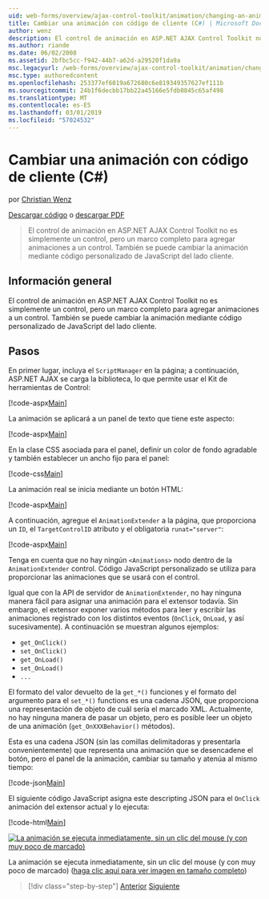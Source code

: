 ```yaml
---
uid: web-forms/overview/ajax-control-toolkit/animation/changing-an-animation-using-client-side-code-cs
title: Cambiar una animación con código de cliente (C#) | Microsoft Docs
author: wenz
description: El control de animación en ASP.NET AJAX Control Toolkit no es simplemente un control, pero un marco completo para agregar animaciones a un control. La animación puede también...
ms.author: riande
ms.date: 06/02/2008
ms.assetid: 2bfbc5cc-f942-44b7-a62d-a29520f1da9a
msc.legacyurl: /web-forms/overview/ajax-control-toolkit/animation/changing-an-animation-using-client-side-code-cs
msc.type: authoredcontent
ms.openlocfilehash: 253377ef6019a672680c6e819349357627ef111b
ms.sourcegitcommit: 24b1f6decbb17bb22a45166e5fdb0845c65af498
ms.translationtype: MT
ms.contentlocale: es-ES
ms.lasthandoff: 03/01/2019
ms.locfileid: "57024532"
---
```

<a name="changing-an-animation-using-client-side-code-c"></a>Cambiar una animación con código de cliente (C#)
====================
por [Christian Wenz](https://github.com/wenz)

[Descargar código](http://download.microsoft.com/download/f/9/a/f9a26acd-8df4-4484-8a18-199e4598f411/Animation11.cs.zip) o [descargar PDF](http://download.microsoft.com/download/6/7/1/6718d452-ff89-4d3f-a90e-c74ec2d636a3/animation11CS.pdf)

> El control de animación en ASP.NET AJAX Control Toolkit no es simplemente un control, pero un marco completo para agregar animaciones a un control. También se puede cambiar la animación mediante código personalizado de JavaScript del lado cliente.


## <a name="overview"></a>Información general

El control de animación en ASP.NET AJAX Control Toolkit no es simplemente un control, pero un marco completo para agregar animaciones a un control. También se puede cambiar la animación mediante código personalizado de JavaScript del lado cliente.

## <a name="steps"></a>Pasos

En primer lugar, incluya el `ScriptManager` en la página; a continuación, ASP.NET AJAX se carga la biblioteca, lo que permite usar el Kit de herramientas de Control:

[!code-aspx[Main](changing-an-animation-using-client-side-code-cs/samples/sample1.aspx)]

La animación se aplicará a un panel de texto que tiene este aspecto:

[!code-aspx[Main](changing-an-animation-using-client-side-code-cs/samples/sample2.aspx)]

En la clase CSS asociada para el panel, definir un color de fondo agradable y también establecer un ancho fijo para el panel:

[!code-css[Main](changing-an-animation-using-client-side-code-cs/samples/sample3.css)]

La animación real se inicia mediante un botón HTML:

[!code-aspx[Main](changing-an-animation-using-client-side-code-cs/samples/sample4.aspx)]

A continuación, agregue el `AnimationExtender` a la página, que proporciona un `ID`, el `TargetControlID` atributo y el obligatoria `runat="server"`:

[!code-aspx[Main](changing-an-animation-using-client-side-code-cs/samples/sample5.aspx)]

Tenga en cuenta que no hay ningún `<Animations>` nodo dentro de la `AnimationExtender` control. Código JavaScript personalizado se utiliza para proporcionar las animaciones que se usará con el control.

Igual que con la API de servidor de `AnimationExtender`, no hay ninguna manera fácil para asignar una animación para el extensor todavía. Sin embargo, el extensor exponer varios métodos para leer y escribir las animaciones registrado con los distintos eventos (`OnClick`, `OnLoad`, y así sucesivamente). A continuación se muestran algunos ejemplos:

- `get_OnClick()`
- `set_OnClick()`
- `get_OnLoad()`
- `set_OnLoad()`
- `...`

El formato del valor devuelto de la `get_*()` funciones y el formato del argumento para el `set_*()` functions es una cadena JSON, que proporciona una representación de objeto de cuál sería el marcado XML. Actualmente, no hay ninguna manera de pasar un objeto, pero es posible leer un objeto de una animación (`get_OnXXXBehavior()` métodos).

Esta es una cadena JSON (sin las comillas delimitadoras y presentarla convenientemente) que representa una animación que se desencadene el botón, pero el panel de la animación, cambiar su tamaño y atenúa al mismo tiempo:

[!code-json[Main](changing-an-animation-using-client-side-code-cs/samples/sample6.json)]

El siguiente código JavaScript asigna este descripting JSON para el `OnClick` animación del extensor actual y lo ejecuta:

[!code-html[Main](changing-an-animation-using-client-side-code-cs/samples/sample7.html)]


[![La animación se ejecuta inmediatamente, sin un clic del mouse (y con muy poco de marcado)](changing-an-animation-using-client-side-code-cs/_static/image2.png)](changing-an-animation-using-client-side-code-cs/_static/image1.png)

La animación se ejecuta inmediatamente, sin un clic del mouse (y con muy poco de marcado) ([haga clic aquí para ver imagen en tamaño completo](changing-an-animation-using-client-side-code-cs/_static/image3.png))

> [!div class="step-by-step"]
> [Anterior](executing-animations-using-client-side-code-cs.md)
> [Siguiente](animating-an-updatepanel-control-cs.md)
